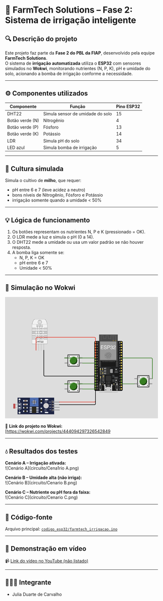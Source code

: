 # 🌾 FarmTech Solutions – Fase 2: Sistema de irrigação inteligente

## 🔍 Descrição do projeto
Este projeto faz parte da **Fase 2 do PBL da FIAP**, desenvolvido pela equipe **FarmTech Solutions**.  
O sistema de **irrigação automatizada** utiliza o **ESP32** com sensores simulados no **Wokwi**, monitorando nutrientes (N, P, K), pH e umidade do solo, acionando a bomba de irrigação conforme a necessidade.

---

## ⚙️ Componentes utilizados
| Componente | Função | Pino ESP32 |
|-------------|--------|------------|
| DHT22 | Simula sensor de umidade do solo | 15 |
| Botão verde (N) | Nitrogênio | 4 |
| Botão verde (P) | Fósforo | 13 |
| Botão verde (K) | Potássio | 14 |
| LDR | Simula pH do solo | 34 |
| LED azul | Simula bomba de irrigação | 5 |

---

## 🌿 Cultura simulada
Simula o cultivo de **milho**, que requer:
- pH entre 6 e 7 (leve acidez a neutro)  
- bons níveis de Nitrogênio, Fósforo e Potássio  
- irrigação somente quando a umidade < 50%

---

## 💡 Lógica de funcionamento
1. Os botões representam os nutrientes N, P e K (pressionado = OK).  
2. O LDR mede a luz e simula o pH (0 a 14).  
3. O DHT22 mede a umidade ou usa um valor padrão se não houver resposta.  
4. A bomba liga somente se:  
   - N, P, K = OK  
   - pH entre 6 e 7  
   - Umidade < 50%

---

## 🧰 Simulação no Wokwi
![Circuito no Wokwi](circuito/Circuito.png)

🔗 **Link do projeto no Wokwi:**  
[https://wokwi.com/projects/444094297326542849

---

## 💧 Resultados dos testes

**Cenário A – Irrigação ativada:**  
![Cenário A](circuito/Cena1rio A.png)

**Cenário B – Umidade alta (não irriga):**  
![Cenário B](circuito/Cenario B.png)

**Cenário C – Nutriente ou pH fora da faixa:**  
![Cenário C](circuito/Cenario C.png)

---

## 🧠 Código-fonte
Arquivo principal: [`codigo_esp32/farmtech_irrigacao.ino`](codigo_esp32/farmtech_irrigacao.ino)

---

## 🎥 Demonstração em vídeo
📹 [Link do vídeo no YouTube (não listado)](https://youtube.com)

---

## 👩🏻‍💻 Integrante
- Julia Duarte de Carvalho
